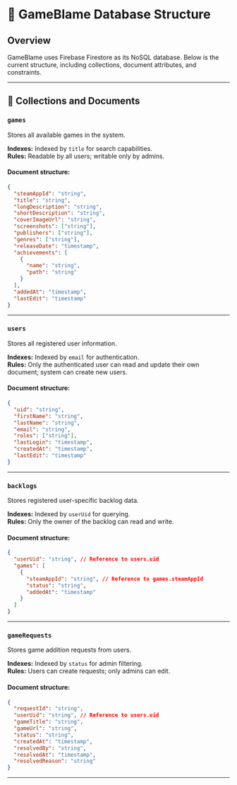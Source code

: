 # 📂 GameBlame Database Structure

## Overview

GameBlame uses Firebase Firestore as its NoSQL database. Below is the current structure, including collections, document
attributes, and constraints.

---

## 📁 Collections and Documents

### `games`

Stores all available games in the system.

**Indexes:** Indexed by `title` for search capabilities.  
**Rules:** Readable by all users; writable only by admins.

#### Document structure:

```json
{
  "steamAppId": "string",
  "title": "string",
  "longDescription": "string",
  "shortDescription": "string",
  "coverImageUrl": "string",
  "screenshots": ["string"],
  "publishers": ["string"],
  "genres": ["string"],
  "releaseDate": "timestamp",
  "achievements": [
    {
      "name": "string",
      "path": "string"
    }
  ],
  "addedAt": "timestamp",
  "lastEdit": "timestamp"
}
```

---

### `users`

Stores all registered user information.

**Indexes:** Indexed by `email` for authentication.  
**Rules:** Only the authenticated user can read and update their own document; system can create new users.

#### Document structure:

```json
{
  "uid": "string",
  "firstName": "string",
  "lastName": "string",
  "email": "string",
  "roles": ["string"],
  "lastLogin": "timestamp",
  "createdAt": "timestamp",
  "lastEdit": "timestamp"
}
```

---

### `backlogs`

Stores registered user-specific backlog data.

**Indexes:** Indexed by `userUid` for querying.  
**Rules:** Only the owner of the backlog can read and write.

#### Document structure:

```json
{
  "userUid": "string", // Reference to users.uid
  "games": [
    {
      "steamAppId": "string", // Reference to games.steamAppId
      "status": "string",
      "addedAt": "timestamp"
    }
  ]
}
```

---

### `gameRequests`

Stores game addition requests from users.

**Indexes:** Indexed by `status` for admin filtering.  
**Rules:** Users can create requests; only admins can edit.

#### Document structure:

```json
{
  "requestId": "string",
  "userUid": "string", // Reference to users.uid
  "gameTitle": "string",
  "gameUrl": "string",
  "status": "string",
  "createdAt": "timestamp",
  "resolvedBy": "string",
  "resolvedAt": "timestamp",
  "resolvedReason": "string"
}
```

---
